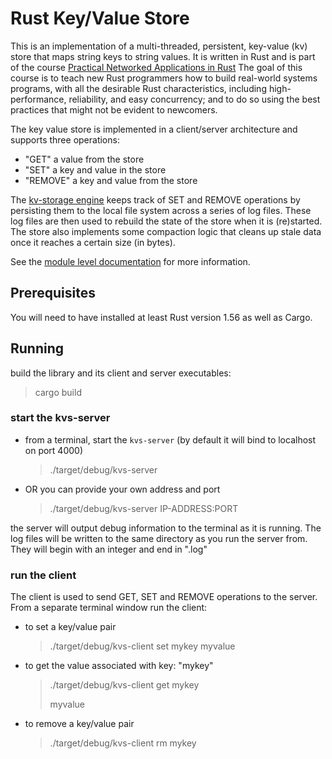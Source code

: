 # Rust Key/Value Store

This is an implementation of a multi-threaded, persistent, key-value (kv) store that maps string keys to string values.
It is written in Rust and is part of the course [Practical Networked Applications in Rust](https://github.com/pingcap/talent-plan/blob/master/courses/rust/README.md)
The goal of this course is to teach new Rust programmers how to build real-world systems programs, with all the 
desirable Rust characteristics, including high-performance, reliability, and easy concurrency; and to do so using 
the best practices that might not be evident to newcomers.


The key value store is implemented in a client/server architecture and supports three operations:
- "GET" a value from the store
- "SET" a key and value in the store
- "REMOVE" a key and value from the store

The [kv-storage engine](./src/engine/kvs.rs) keeps track of SET and REMOVE operations by persisting them to the local 
file system across a series of log files.
These log files are then used to rebuild the state of the store when it is (re)started. The store also implements
some compaction logic that cleans up stale data once it reaches a certain size (in bytes).

See the [module level documentation](./src/lib.rs) for more information.


## Prerequisites
You will need to have installed at least Rust version 1.56 as well as Cargo.

## Running
build the library and its client and server executables:
> cargo build

### start the kvs-server
- from a terminal, start the `kvs-server` (by default it will bind to localhost on port 4000)
    > ./target/debug/kvs-server


- OR you can provide your own address and port
    > ./target/debug/kvs-server IP-ADDRESS:PORT

the server will output debug information to the terminal as it is running. The log files will be written to the same
directory as you run the server from. They will begin with an integer and end in ".log"


### run the client
The client is used to send GET, SET and REMOVE operations to the server.
From a separate terminal window run the client:

- to set a key/value pair
    > ./target/debug/kvs-client set mykey myvalue


- to get the value associated with key: "mykey"
    > ./target/debug/kvs-client get mykey
    >
    > myvalue


- to remove a key/value pair
    > ./target/debug/kvs-client rm mykey

